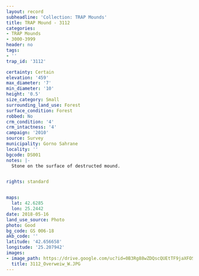```yaml
---
layout: record
subheadline: 'Collection: TRAP Mounds'
title: TRAP Mound - 3112
categories:
- TRAP Mounds
- 3000-3999
header: no
tags:
- ''
trap_id: '3112'

certainty: Certain
elevation: '459'
max_diameter: '7'
min_diameter: '10'
height: '0.5'
size_category: Small
surrounding_land_use: Forest
surface_condition: Forest
robbed: No
crm_condition: '4'
crm_intactness: '4'
campaign: '2010'
source: Survey
municipality: Gorno Sahrane
locality: ''
bgcode: DS001
notes: |-
  Stone on the surface of destructed mound.


rights: standard


maps:
  lat: 42.6285
  lon: 25.2442
date: 2018-05-16
land_use_source: Photo
photo: Good
bg_code: GS 006-18
akb_code: ''
latitude: '42.656658'
longitude: '25.207942'
images:
- image_path: https://drive.google.com/uc?id=0B3Rg88wZDQscQUEtTF9jaXFOSjg
  title: 3112_Overweiw_W.JPG
---
```

